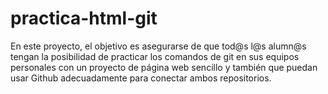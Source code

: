 # practica-html-git
En este proyecto, el objetivo es asegurarse de que tod@s l@s alumn@s tengan la posibilidad de practicar los comandos de git en sus equipos personales con un proyecto de página web sencillo y también que puedan usar Github adecuadamente para conectar ambos repositorios.
